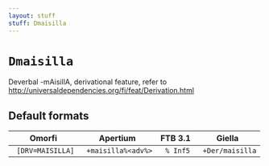 ```yaml
---
layout: stuff
stuff: Dmaisilla
---
```

# ` Dmaisilla `

Deverbal -mAisillA, derivational feature, refer to http://universaldependencies.org/fi/feat/Derivation.html

## Default formats
| Omorfi | Apertium | FTB 3.1 | Giella |
|:------:|:--------:|:-------:|:------:|
| ` [DRV=MAISILLA]` | ` +maisilla%<adv%>` | ` % Inf5` | ` +Der/maisilla`  |
